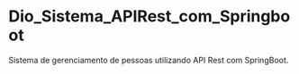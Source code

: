 # Dio_Sistema_APIRest_com_Springboot
Sistema de gerenciamento de pessoas utilizando API Rest com SpringBoot.
